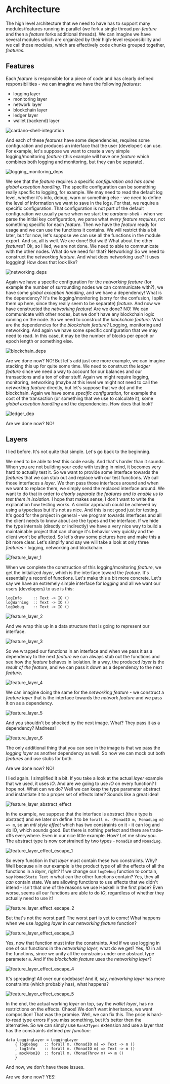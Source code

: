 # Architecture

The high level architecture that we need to have has to support many modules/features running in parallel (we fork a single thread _per-feature_ and then a _feature_ forks additional threads).
We can imagine we have several modules which are organized by their high-level responsibility and we call those modules, which are effectively code chunks grouped together, _features_.

## Features

Each _feature_ is responsible for a piece of code and has clearly defined responsibilities - we can imagine we have the following _features_:
- logging layer
- monitoring layer
- network layer
- blockchain layer
- ledger layer
- wallet (backend) layer

![cardano-shell-integration](https://user-images.githubusercontent.com/6264437/47286815-88df4100-d5f0-11e8-92a7-c807b6d3b47a.jpg)

And each of these _features_ have some dependencies, requires some configuration and produces an interface that the user (developer) can use.
For example, let's suppose we want to create a very simple logging/monitoring _feature_ (this example will have one _feature_ which combines both logging and monitoring, but they can be separate).

![logging_monitoring_deps](https://user-images.githubusercontent.com/6264437/48932225-fe457680-eefa-11e8-8aae-9764382e74ff.jpg)

We see that the _feature_ requires a specific *configuration and has some global exception handling*.
The specific configuration can be something really specific to logging, for example. We may need to read the default log level, whether it's info, debug, warn or something else - we need to define the level of information we want to save in the logs. For that, we require a specific configuration. That configuration is not part of the default configuration we usually parse when we start the _cardano-shell_ - when we parse the initial key configuration, we parse what *every feature requires*, not
something specific for each _feature_.
Then we have the _feature_ ready for usage and we can use the functions it contains. We will restrict this a bit later, but for now, let's suppose we can use all the functions in the module export.
And so, all is well. We are done! But wait! What about the other _features_? Ok, so I lied, we are not done. We need to able to communicate with the other nodes. What do we need for that? Networking! So we need to construct the _networking feature_. And what does networking use? It uses loggging! How does that look like?

![networking_deps](https://user-images.githubusercontent.com/6264437/48932488-84ae8800-eefc-11e8-89ff-5c8d45dc0f46.jpg)

Again we have a specific configuration for the _networking feature_ (for example the number of surrounding nodes we can communicate with?), we have some _global exception handling_, and we have a dependency! What is the dependency? It's the logging/monitoring (sorry for the confusion, I split them up here, since they really seem to be separate) _feature_.
And now we have constructed the _networking feature_! Are we done? NO! We can communicate with other nodes, but we don't have any blockchain logic running on the node. So we need to construct the _blockchain feature_. What are the dependencies for the _blockchain feature_? Logging, monitoring and networking. And again we have some specific configuration that we may need to read. In this case, it may be the number of blocks per epoch or epoch length or something else.

![blockchain_deps](https://user-images.githubusercontent.com/6264437/48932776-e0c5dc00-eefd-11e8-9701-b659cf44fcb7.jpg)

Are we done now? NO! But let's add just one more example, we can imagine stacking this up for quite some time. We need to construct the _ledger feature_ since we need a way to account for our balances and our transactions and a ton of other stuff. Again we might require logging, monitoring, networking (maybe at this level we might not need to call the _networking feature_ directly, but let's suppose that we do) and the blockchain. Again we have some _specific configuration_, for example the cost
of the transaction (or something that we use to calculate it), some _global exception handling_ and the dependencies. How does that look?

![ledger_dep](https://user-images.githubusercontent.com/6264437/48933094-4c5c7900-eeff-11e8-9cf9-6e4a04db182f.jpg)


Are we done now? NO!

## Layers

I lied before. It's not quite that simple. Let's go back to the beginning.

We need to be able to test this code easily. And that's harder than it sounds. When you are not building your code with testing in mind, it becomes very hard to actually test it. So we want to provide some interface towards the _features_ that we can stub out and replace with our test functions. We call those interfaces a _layer_. We then pass those interfaces around and when we want to replace them, we simply send the replaced interface around. We want to do that in order to *clearly separate the features and to enable us to test them in isolation*. I hope that makes sense, I don't want to write the explanation how testing works. A similar approach could be achieved by using a typeclass but it's not as nice. And this is not good just for testing. It's good for the project in general - we program towards interfaces and all the client needs to know about are the types and the interface. If we hide the type internals (directly or indirectly) we have a very nice way to build a maintainable project that can change it's behavior very quickly and the client won't be affected.
So let's draw some pictures here and make this a bit more clear. Let's simplify and say we will take a look at only three _features_ - logging, networking and blockchain.

![feature_layer_1](https://user-images.githubusercontent.com/6264437/48933434-89753b00-ef00-11e8-9edf-5f424caaba07.jpg)

When we complete the construction of this logging/monitoring _feature_, we get the initialized _layer_, which is the interface toward the _feature_. It's essentially a record of functions.
Let's make this a bit more concrete. Let's say we have an extremely simple interface for _logging_ and all we want our users (developers) to use is this:
```
logInfo     :: Text -> IO ()
logWarning  :: Text -> IO ()
logDebug    :: Text -> IO ()
```

![feature_layer_2](https://user-images.githubusercontent.com/6264437/48933544-ed97ff00-ef00-11e8-9d2f-349eaa2be225.jpg)

And we wrap this up in a data structure that is going to represent our interface.

![feature_layer_3](https://user-images.githubusercontent.com/6264437/48933604-32239a80-ef01-11e8-851e-44e437899f38.jpg)

So we wrapped our functions in an interface and when we pass it as a dependency to the next _feature_ we can always stub out the functions and see how the _feature_ behaves in isolation.
In a way, the produced *layer* is the _result of the feature_, and we can pass it down as a dependency to the next _feature_.

![feature_layer_4](https://user-images.githubusercontent.com/6264437/48933677-7f077100-ef01-11e8-8bf0-947b27de27f1.jpg)

We can imagine doing the same for the _networking feature_ - we construct a _feature layer_ that is the interface towards the _network feature_ and we pass it on as a dependency.

![feature_layer_5](https://user-images.githubusercontent.com/6264437/48933736-b24a0000-ef01-11e8-9da5-f148ee66e334.jpg)

And you shouldn't be shocked by the next image. What? They pass it as a dependency? Madness!

![feature_layer_6](https://user-images.githubusercontent.com/6264437/48933810-e9201600-ef01-11e8-87a8-a6a49213030e.jpg)

The only additional thing that you can see in the image is that we pass the _logging layer_ as another dependency as well. So now we can mock out both _features_ and use stubs for both.


Are we done now? NO!

I lied again. I simplified it a bit. If you take a look at the actual _layer_ example that we used, it uses _IO_. And are we going to use _IO_ on every function? I hope not. What can we do? Well we can keep the type parameter abstract and instantiate it to a proper set of effects later? Sounds like a great idea!

![feature_layer_abstract_effect](https://user-images.githubusercontent.com/6264437/48934055-db1ec500-ef02-11e8-910a-a11885661bb2.jpg)

In the example, we suppose that the interface is abstract (the `m` type is abstract) and we later on define it to be `forall m. (MonadIO m, MonadLog m) => m`, so an _mtl style effect_ which has two constraints on it - it can log and do IO, which sounds good. But there is nothing perfect and there are trade-offs everywhere. Even in our nice little example. How?
Let me show you. The abstract type is now constrained by two types - `MonadIO` and `MonadLog`.

![feature_layer_effect_escape_1](https://user-images.githubusercontent.com/6264437/48934364-fdfda900-ef03-11e8-8631-bcdb2f283eab.jpg)

So every function in that _layer_ must contain these two constraints. Why? Well because `m` in our example is the product type of all the effects of all the functions in a _layer_, right? If we change our `logDebug` function to contain, say `MonadState Text m` what can the other functions contain? Yes, they all _can_ contain state. We are allowing functions to use effects that we didn't intend -
isn't that one of the reasons we use Haskell in the first place? Even worse, seems all our functions are able to do _IO_, regardless of whether they actually need to use it!

![feature_layer_effect_escape_2](https://user-images.githubusercontent.com/6264437/48934561-d65b1080-ef04-11e8-808a-b83bee9a188b.jpg)

But that's not the worst part! The worst part is yet to come!
What happens when we use _logging layer_ in our _networking feature_ function?

![feature_layer_effect_escape_3](https://user-images.githubusercontent.com/6264437/48934599-fdb1dd80-ef04-11e8-984b-4d2f4cc2eef2.jpg)

Yes, now that function must infer the constraints. And if we use logging in one of our functions in the _networking layer_, what do we get? Yes, _IO_ in all the functions, since we unify all the constrains under one abstract type parameter `m`. And if the _blockchain feature_ uses the _networking layer_?

![feature_layer_effect_escape_4](https://user-images.githubusercontent.com/6264437/48934692-626d3800-ef05-11e8-98f5-ae7b10b8b597.jpg)

It's spreading! All over our codebase! And if, say, _networking layer_ has more constraints (which probably has), what happens?

![feature_layer_effect_escape_5](https://user-images.githubusercontent.com/6264437/48934729-816bca00-ef05-11e8-8988-0143b1a634e3.jpg)

In the end, the actual working _layer_ on top, say the _wallet layer_, has no restrictions on the effects. Chaos! We don't want inheritance, we want composition! That was the promise.
Well, we can fix this. The price is hard-to-read type errors if you miss something, but it's better then the alternative.
So we can simply use `Rank2Types` extension and use a layer that has the constraints defined *per function*:
```
data LoggingLayer = LoggingLayer
    { logDebug   :: forall m. (MonadIO m) => Text -> m ()
    , logInfo    :: forall m. (MonadIO m) => Text -> m ()
    , mockNonIO  :: forall m. (MonadThrow m) => m ()
    }
```

And now, we don't have these issues.

Are we done now? YES!


